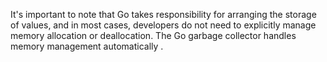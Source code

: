 It's important to note that Go takes responsibility for arranging the storage of values, and in most cases, developers do not need to explicitly manage memory allocation or deallocation. The Go garbage collector handles memory management automatically .